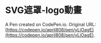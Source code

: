 # SVG遮罩-logo動畫

A Pen created on CodePen.io. Original URL: [https://codepen.io/april808/pen/yLjOagE](https://codepen.io/april808/pen/yLjOagE).


